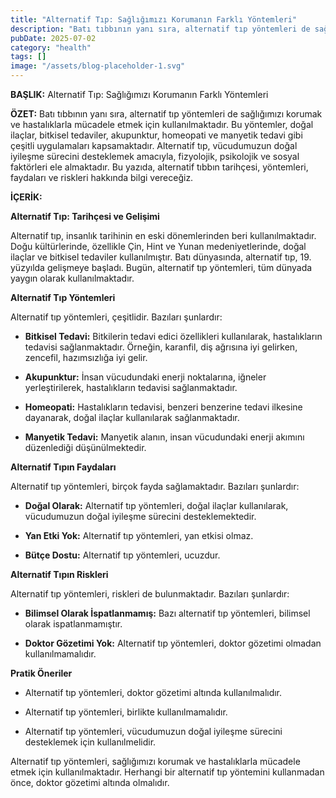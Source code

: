 ```yaml
---
title: "Alternatif Tıp: Sağlığımızı Korumanın Farklı Yöntemleri"
description: "Batı tıbbının yanı sıra, alternatif tıp yöntemleri de sağlığımızı korumak ve hastalıklarla mücadele etmek için kullanılmaktadır. Bu yöntemler, doğal ilaçlar, bitkisel tedaviler, akupunktur, homeopati ve manyetik tedavi gibi çeşitli uygulamaları kapsamaktadır. Alternatif tıp, vücudumuzun doğal iyileşme sürecini desteklemek amacıyla, fizyolojik, psikolojik ve sosyal faktörleri ele almaktadır. Bu yazıda, alternatif tıbbın tarihçesi, yöntemleri, faydaları ve riskleri hakkında bilgi vereceğiz."
pubDate: 2025-07-02
category: "health"
tags: []
image: "/assets/blog-placeholder-1.svg"
---
```


**BAŞLIK:** Alternatif Tıp: Sağlığımızı Korumanın Farklı Yöntemleri

**ÖZET:** Batı tıbbının yanı sıra, alternatif tıp yöntemleri de sağlığımızı korumak ve hastalıklarla mücadele etmek için kullanılmaktadır. Bu yöntemler, doğal ilaçlar, bitkisel tedaviler, akupunktur, homeopati ve manyetik tedavi gibi çeşitli uygulamaları kapsamaktadır. Alternatif tıp, vücudumuzun doğal iyileşme sürecini desteklemek amacıyla, fizyolojik, psikolojik ve sosyal faktörleri ele almaktadır. Bu yazıda, alternatif tıbbın tarihçesi, yöntemleri, faydaları ve riskleri hakkında bilgi vereceğiz.

**İÇERİK:**

**Alternatif Tıp: Tarihçesi ve Gelişimi**

Alternatif tıp, insanlık tarihinin en eski dönemlerinden beri kullanılmaktadır. Doğu kültürlerinde, özellikle Çin, Hint ve Yunan medeniyetlerinde, doğal ilaçlar ve bitkisel tedaviler kullanılmıştır. Batı dünyasında, alternatif tıp, 19. yüzyılda gelişmeye başladı. Bugün, alternatif tıp yöntemleri, tüm dünyada yaygın olarak kullanılmaktadır.

**Alternatif Tıp Yöntemleri**

Alternatif tıp yöntemleri, çeşitlidir. Bazıları şunlardır:

* **Bitkisel Tedavi:** Bitkilerin tedavi edici özellikleri kullanılarak, hastalıkların tedavisi sağlanmaktadır. Örneğin, karanfil, diş ağrısına iyi gelirken, zencefil, hazımsızlığa iyi gelir.

* **Akupunktur:** İnsan vücudundaki enerji noktalarına, iğneler yerleştirilerek, hastalıkların tedavisi sağlanmaktadır.

* **Homeopati:** Hastalıkların tedavisi, benzeri benzerine tedavi ilkesine dayanarak, doğal ilaçlar kullanılarak sağlanmaktadır.

* **Manyetik Tedavi:** Manyetik alanın, insan vücudundaki enerji akımını düzenlediği düşünülmektedir.

**Alternatif Tıpın Faydaları**

Alternatif tıp yöntemleri, birçok fayda sağlamaktadır. Bazıları şunlardır:

* **Doğal Olarak:** Alternatif tıp yöntemleri, doğal ilaçlar kullanılarak, vücudumuzun doğal iyileşme sürecini desteklemektedir.

* **Yan Etki Yok:** Alternatif tıp yöntemleri, yan etkisi olmaz.

* **Bütçe Dostu:** Alternatif tıp yöntemleri, ucuzdur.

**Alternatif Tıpın Riskleri**

Alternatif tıp yöntemleri, riskleri de bulunmaktadır. Bazıları şunlardır:

* **Bilimsel Olarak İspatlanmamış:** Bazı alternatif tıp yöntemleri, bilimsel olarak ispatlanmamıştır.

* **Doktor Gözetimi Yok:** Alternatif tıp yöntemleri, doktor gözetimi olmadan kullanılmamalıdır.

**Pratik Öneriler**

* Alternatif tıp yöntemleri, doktor gözetimi altında kullanılmalıdır.

* Alternatif tıp yöntemleri, birlikte kullanılmamalıdır.

* Alternatif tıp yöntemleri, vücudumuzun doğal iyileşme sürecini desteklemek için kullanılmelidir.

Alternatif tıp yöntemleri, sağlığımızı korumak ve hastalıklarla mücadele etmek için kullanılmaktadır. Herhangi bir alternatif tıp yöntemini kullanmadan önce, doktor gözetimi altında olmalıdır.